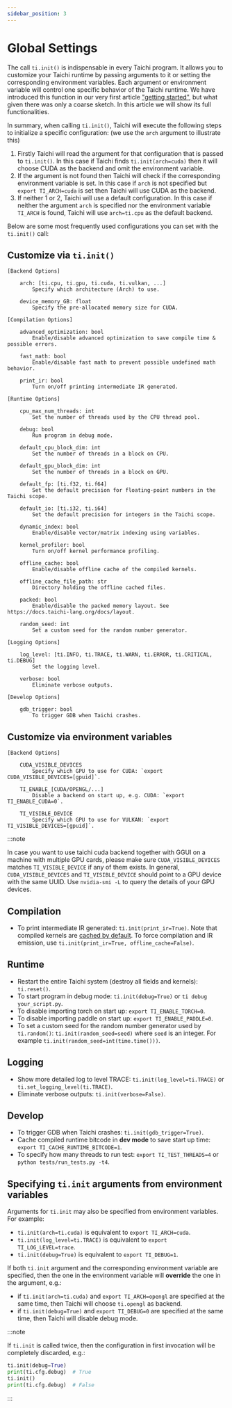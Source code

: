 ```yaml
---
sidebar_position: 3
---
```


# Global Settings


The call `ti.init()` is indispensable in every Taichi program. It allows you to customize your Taichi runtime by passing arguments to it or setting the corresponding environment variables. Each argument or environment variable will control one specific behavior of the Taichi runtime. We have introduced this function in our very first article ["getting started"](../get-started/index.md), but what given there was only a coarse sketch. In this article we will show its full functionalities.

In summary, when calling `ti.init()`, Taichi will execute the following steps to initialize a specific configuration: (we use the `arch` argument to illustrate this)

1. Firstly Taichi will read the argument for that configuration that is passed to `ti.init()`. In this case if Taichi finds `ti.init(arch=cuda)` then it will choose CUDA as the backend and omit the environment variable.
2. If the argument is not found then Taichi will check if the corresponding environment variable is set. In this case if `arch` is not specified but `export TI_ARCH=cuda` is set then Taichi will use CUDA as the backend.
3. If neither 1 or 2, Taichi will use a default configuration. In this case if neither the argument `arch` is specified nor the environment variable `TI_ARCH` is found, Taichi will use `arch=ti.cpu` as the default backend.


Below are some most frequently used configurations you can set with the `ti.init()` call:

## Customize via `ti.init()`

```
[Backend Options]

    arch: [ti.cpu, ti.gpu, ti.cuda, ti.vulkan, ...]
        Specify which architecture (Arch) to use.

    device_memory_GB: float
        Specify the pre-allocated memory size for CUDA.

[Compilation Options]

    advanced_optimization: bool
        Enable/disable advanced optimization to save compile time & possible errors.

    fast_math: bool
        Enable/disable fast math to prevent possible undefined math behavior.

    print_ir: bool
        Turn on/off printing intermediate IR generated.

[Runtime Options]

    cpu_max_num_threads: int
        Set the number of threads used by the CPU thread pool.

    debug: bool
        Run program in debug mode.

    default_cpu_block_dim: int
        Set the number of threads in a block on CPU.

    default_gpu_block_dim: int
        Set the number of threads in a block on GPU.

    default_fp: [ti.f32, ti.f64]
        Set the default precision for floating-point numbers in the Taichi scope.

    default_io: [ti.i32, ti.i64]
        Set the default precision for integers in the Taichi scope.

    dynamic_index: bool
        Enable/disable vector/matrix indexing using variables.

    kernel_profiler: bool
        Turn on/off kernel performance profiling.

    offline_cache: bool
        Enable/disable offline cache of the compiled kernels.

    offline_cache_file_path: str
        Directory holding the offline cached files.

    packed: bool
        Enable/disable the packed memory layout. See https://docs.taichi-lang.org/docs/layout.

    random_seed: int
        Set a custom seed for the random number generator.

[Logging Options]

    log_level: [ti.INFO, ti.TRACE, ti.WARN, ti.ERROR, ti.CRITICAL, ti.DEBUG]
        Set the logging level.

    verbose: bool
        Eliminate verbose outputs.

[Develop Options]

    gdb_trigger: bool
        To trigger GDB when Taichi crashes.
```


## Customize via environment variables

```
[Backend Options]

    CUDA_VISIBLE_DEVICES
        Specify which GPU to use for CUDA: `export CUDA_VISIBLE_DEVICES=[gpuid]`.

    TI_ENABLE_[CUDA/OPENGL/...]
        Disable a backend on start up, e.g. CUDA: `export TI_ENABLE_CUDA=0`.

    TI_VISIBLE_DEVICE
        Specify which GPU to use for VULKAN: `export TI_VISIBLE_DEVICES=[gpuid]`.
```


:::note

In case you want to use taichi cuda backend together with GGUI on a machine with multiple GPU cards, please make sure `CUDA_VISIBLE_DEVICES` matches `TI_VISIBLE_DEVICE` if any of them exists. In general, `CUDA_VISIBLE_DEVICES` and `TI_VISIBLE_DEVICE` should point to a GPU device with the same UUID. Use `nvidia-smi -L` to query the details of your GPU devices.

## Compilation

- To print intermediate IR generated: `ti.init(print_ir=True)`. Note that compiled kernels are [cached by default](https://docs.taichi-lang.org/docs/performance#offline-cache). To force compilation and IR emission, use `ti.init(print_ir=True, offline_cache=False)`.

## Runtime

- Restart the entire Taichi system (destroy all fields and kernels):
  `ti.reset()`.
- To start program in debug mode: `ti.init(debug=True)` or
  `ti debug your_script.py`.
- To disable importing torch on start up: `export TI_ENABLE_TORCH=0`.
- To disable importing paddle on start up: `export TI_ENABLE_PADDLE=0`.
- To set a custom seed for the random number generator used by `ti.random()`: `ti.init(random_seed=seed)` where `seed` is an integer. For example `ti.init(random_seed=int(time.time()))`.

## Logging

- Show more detailed log to level TRACE: `ti.init(log_level=ti.TRACE)`
  or `ti.set_logging_level(ti.TRACE)`.
- Eliminate verbose outputs: `ti.init(verbose=False)`.

## Develop

- To trigger GDB when Taichi crashes: `ti.init(gdb_trigger=True)`.
- Cache compiled runtime bitcode in **dev mode** to save start up
  time: `export TI_CACHE_RUNTIME_BITCODE=1`.
- To specify how many threads to run test: `export TI_TEST_THREADS=4`
  or `python tests/run_tests.py -t4`.

## Specifying `ti.init` arguments from environment variables

Arguments for `ti.init` may also be specified from environment
variables. For example:

- `ti.init(arch=ti.cuda)` is equivalent to `export TI_ARCH=cuda`.
- `ti.init(log_level=ti.TRACE)` is equivalent to
  `export TI_LOG_LEVEL=trace`.
- `ti.init(debug=True)` is equivalent to `export TI_DEBUG=1`.

If both `ti.init` argument and the corresponding environment variable
are specified, then the one in the environment variable will
**override** the one in the argument, e.g.:

- if `ti.init(arch=ti.cuda)` and `export TI_ARCH=opengl` are specified
  at the same time, then Taichi will choose `ti.opengl` as backend.
- if `ti.init(debug=True)` and `export TI_DEBUG=0` are specified at
  the same time, then Taichi will disable debug mode.

:::note

If `ti.init` is called twice, then the configuration in first invocation
will be completely discarded, e.g.:

```python {1,3}
ti.init(debug=True)
print(ti.cfg.debug)  # True
ti.init()
print(ti.cfg.debug)  # False
```

:::
